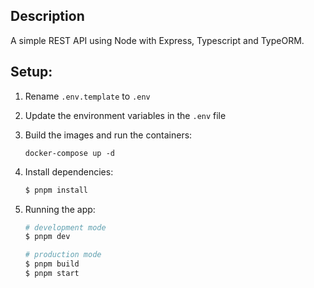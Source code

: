 ## Description

A simple REST API using Node with Express, Typescript and TypeORM.

## Setup:

1. Rename `.env.template` to `.env`
1. Update the environment variables in the `.env` file
1. Build the images and run the containers:
   ```
   docker-compose up -d
   ```
1. Install dependencies:
   ```bash
   $ pnpm install
   ```
1. Running the app:

   ```bash
   # development mode
   $ pnpm dev

   # production mode
   $ pnpm build
   $ pnpm start
   ```
